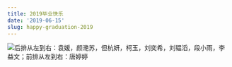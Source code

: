 ```yaml
---
title: 2019毕业快乐
date: '2019-06-15'
slug: happy-graduation-2019
---
```


![后排从左到右：袁媛，颜滟苏，但杭妍，柯玉，刘奕希，刘韫滔，段小雨，李益文；前排从左到右：唐婷婷](https://db.songqi.online/happy-graduation-2019.jpg)
